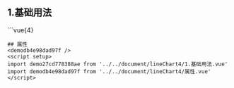 ## 1.基础用法
<demo27cd778388ae />
```vue{4}
<template>
    <line-chart-4 ref="chartRef" v-bind="chartOption"></line-chart-4>
</template>
<script setup>
import { ref, onMounted } from 'vue';

const chartRef = ref();
const xAxisData = ['1月', '1-2月', '1-3月', '1-4月', '1-5月', '1-6月', '1-7月', '1-8月', '1-9月', '1-10月', '1-11月', '1-12月'];
const seriesData = [
    {
        yAxisIndex: 0,
        data: [18, 130, 150, 182, 173, 184, 150, 18, 130, 150, 182, 173]
    },
    {
        yAxisIndex: 1,
        data: [32, 94, 61, 11, 52, 68, 58, 94, 61, 11, 52, 68]
    }
];
const unit = ['万元', '%'];
const yAxisName = ['万元', '%'];
const legendData = ['实际毛利率', '目标毛利率'];
// 组合配置项
const chartOption = {
    unit,
    xAxisData,
    yAxisName,
    seriesData,
    legendData,
    showCount: 4
};

onMounted(() => chartRef.value.renderChart());
</script>
<style lang="scss" scoped>
.zrx-chart {
    height: 250px;
    width: 420px;
    background-color: rgb(11, 31, 49);
}
</style>

```
## 属性
<demodb4e98dad97f />
<script setup>
import demo27cd778388ae from '../../document/lineChart4/1.基础用法.vue'
import demodb4e98dad97f from '../../document/lineChart4/属性.vue'
</script>